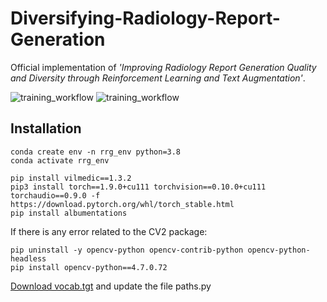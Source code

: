 # Diversifying-Radiology-Report-Generation

Official implementation of *'Improving Radiology Report Generation Quality and Diversity through Reinforcement Learning and Text Augmentation'*.

  ![training_workflow](https://github.com/dparres/Diversifying-Radiology-Report-Generation/assets/114649578/dafd3871-971c-430c-a1ad-3fcf99653d02)
  ![training_workflow](https://github.com/dparres/Diversifying-Radiology-Report-Generation/assets/114649578/8f6d2642-f57b-4381-a3ee-01cf81ac1f94)

## Installation

```
conda create env -n rrg_env python=3.8
conda activate rrg_env

pip install vilmedic==1.3.2
pip3 install torch==1.9.0+cu111 torchvision==0.10.0+cu111 torchaudio==0.9.0 -f https://download.pytorch.org/whl/torch_stable.html
pip install albumentations

```
If there is any error related to the CV2 package:
```
pip uninstall -y opencv-python opencv-contrib-python opencv-python-headless 
pip install opencv-python==4.7.0.72
```
 [Download vocab.tgt](https://storage.googleapis.com/vilmedic_dataset/checkpoints/RRG/emnlp22_rl_findings_bertscore_128.zip) and update the file paths.py

 
